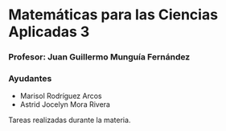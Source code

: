 # Matemáticas para las Ciencias Aplicadas 3

### Profesor: Juan Guillermo Munguía Fernández

### Ayudantes

- Marisol Rodríguez Arcos
- Astrid Jocelyn Mora Rivera

Tareas realizadas durante la materia.
